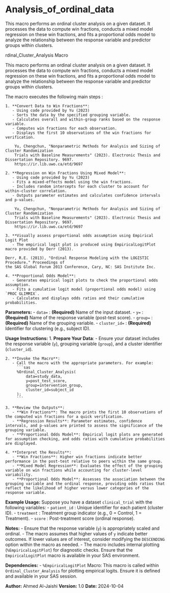 # Analysis_of_ordinal_data
This macro performs an ordinal cluster analysis on a given dataset. It processes   the data to compute win fractions, conducts a mixed model regression on these    win fractions, and fits a proportional odds model to analyze the relationship    between the response variable and predictor groups within clusters.

rdinal_Cluster_Analysis Macro
  
  This macro performs an ordinal cluster analysis on a given dataset. It processes
  the data to compute win fractions, conducts a mixed model regression on these 
  win fractions, and fits a proportional odds model to analyze the relationship 
  between the response variable and predictor groups within clusters.
  
  The macro executes the following main steps :

    1. **Convert Data to Win Fractions**:
	   - Using code provided by Yu (2023)
       - Sorts the data by the specified grouping variable.
       - Calculates overall and within-group ranks based on the response variable.
       - Computes win fractions for each observation.
       - Displays the first 10 observations of the win fractions for verification.

		Yu, Chengchun, "Nonparametric Methods for Analysis and Sizing of Cluster Randomization 
		Trials with Baseline Measurements" (2023). Electronic Thesis and Dissertation Repository. 9697.
		https://ir.lib.uwo.ca/etd/9697
 
    2. **Regression on Win Fractions Using Mixed Model**:
	   - Using code provided by Yu (2023)
       - Fits a mixed-effects model using the win fractions.
       - Includes random intercepts for each cluster to account for within-cluster correlation.
       - Outputs parameter estimates and calculates confidence intervals and p-values.
  
		Yu, Chengchun, "Nonparametric Methods for Analysis and Sizing of Cluster Randomization 
		Trials with Baseline Measurements" (2023). Electronic Thesis and Dissertation Repository. 9697.
		https://ir.lib.uwo.ca/etd/9697

    3. **Visually assess proportional odds assumption using Empirical Logit Plot
       - The empirical logit plot is produced using EmpiricalLogitPlot macro provided by Derr (2013).

    Derr, R.E. (2013), "Ordinal Response Modeling with the LOGISTIC Procedure." Proceedings of 
    the SAS Global Forum 2013 Conference, Cary, NC: SAS Institute Inc.

    4. **Proportional Odds Model**:
       - Generates empirical logit plots to check the proportional odds assumption.
       - Fits a cumulative logit model (proportional odds model) using `PROC GLIMMIX`.
       - Calculates and displays odds ratios and their cumulative probabilities.
  
  **Parameters:**
    - `data=`       : **(Required)** Name of the input dataset.
    - `y=`          : **(Required)** Name of the response variable (post-test score).
    - `group=`      : **(Required)** Name of the grouping variable.
    - `cluster_id=` : **(Required)** Identifier for clustering (e.g., subject ID).

  
  **Usage Instructions:**
    1. **Prepare Your Data**:
       - Ensure your dataset includes the response variable (`y`), grouping variable (`group`), and a cluster identifier (`cluster_id`).
    
    2. **Invoke the Macro**:
       - Call the macro with the appropriate parameters. For example:
         ```sas
         %Ordinal_Cluster_Analysis(
             data=study_data,
             y=post_test_score,
             group=intervention_group,
             cluster_id=subject_id
         );
         ```
    
    3. **Review the Outputs**:
       - **Win Fractions**: The macro prints the first 10 observations of the computed win fractions for a quick verification.
       - **Regression Results**: Parameter estimates, confidence intervals, and p-values are printed to assess the significance of the grouping variable.
       - **Proportional Odds Model**: Empirical logit plots are generated for assumption checking, and odds ratios with cumulative probabilities are displayed.
    
    4. **Interpret the Results**:
       - **Win Fractions**: Higher win fractions indicate better performance in the post-test relative to peers within the same group.
       - **Mixed Model Regression**: Evaluates the effect of the grouping variable on win fractions while accounting for cluster-level variability.
       - **Proportional Odds Model**: Assesses the association between the grouping variable and the ordinal response, providing odds ratios that reflect the likelihood of higher versus lower categories of the response variable.
  
  **Example Usage:**
    Suppose you have a dataset `clinical_trial` with the following variables:
      - `patient_id` : Unique identifier for each patient (cluster ID).
      - `treatment`  : Treatment group indicator (e.g., 0 = Control, 1 = Treatment).
      - `score`      : Post-treatment score (ordinal response).
        
  **Notes:**
    - Ensure that the response variable (`y`) is appropriately scaled and ordinal.
    - The macro assumes that higher values of `y` indicate better outcomes. If lower 
	  values are of interest, consider modifying the `DESCENDING` option within the macro as needed.
    - The macro includes internal plotting (`%EmpiricalLogitPlot`) for diagnostic checks. 
	  Ensure that the `EmpiricalLogitPlot` macro is available in your SAS environment.
    
  **Dependencies:**
    - `%EmpiricalLogitPlot` Macro: This macro is called within `Ordinal_Cluster_Analysis` 
	  for plotting empirical logits. Ensure it is defined and available in your SAS session.
    
  **Author:** Ahmed Al-Jaishi
  **Version:** 1.0
  **Date:** 2024-10-04
